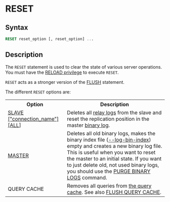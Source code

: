 # RESET

## Syntax

```sql
RESET reset_option [, reset_option] ...
```

## Description

The `RESET` statement is used to clear the state of various server
operations. You must have the [RELOAD privilege](/sql-statements-structure/sql-statements/account-management-sql-commands/grant) to execute
`RESET`.

`RESET` acts as a stronger version of the [FLUSH](/sql-statements-structure/sql-statements/administrative-sql-statements/flush-commands/flush) statement.

The different `RESET` options are:

<table><tbody><tr><th>Option</th><th>Description</th></tr>
<tr><td><a href="/kb/en/reset-slave/">SLAVE ["connection_name"] [ALL</a>]</td><td>Deletes all <a href="/kb/en/relay-log/">relay logs</a> from the slave and reset the replication position in the master <a href="/kb/en/binary-log/">binary log</a>.</td></tr>
<tr><td><a href="/kb/en/reset-master/">MASTER</a></td><td>Deletes all old binary logs, makes the binary index file (<a href="/kb/en/mysqld-options-full-list/">--log-bin-index</a>) empty and creates a new binary log file.  This is useful when you want to reset the master to an initial state. If you want to just delete old, not used binary logs, you should use the <a href="/kb/en/sql-commands-purge-logs/">PURGE BINARY LOGS</a> command.</td></tr>
<tr><td>QUERY CACHE</td><td>Removes all queries from <a href="/kb/en/the-query-cache/">the query cache</a>. See also <a href="/kb/en/flush-query-cache/">FLUSH QUERY CACHE</a>.</td></tr>
</tbody></table>